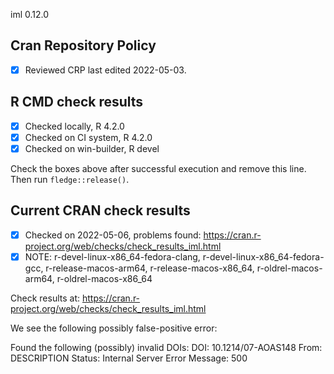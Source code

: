 iml 0.12.0

## Cran Repository Policy

- [x] Reviewed CRP last edited 2022-05-03.

## R CMD check results

- [x] Checked locally, R 4.2.0
- [x] Checked on CI system, R 4.2.0
- [x] Checked on win-builder, R devel

Check the boxes above after successful execution and remove this line. Then run `fledge::release()`.

## Current CRAN check results

- [x] Checked on 2022-05-06, problems found: https://cran.r-project.org/web/checks/check_results_iml.html
- [x] NOTE: r-devel-linux-x86_64-fedora-clang, r-devel-linux-x86_64-fedora-gcc, r-release-macos-arm64, r-release-macos-x86_64, r-oldrel-macos-arm64, r-oldrel-macos-x86_64

Check results at: https://cran.r-project.org/web/checks/check_results_iml.html

We see the following possibly false-positive error:

Found the following (possibly) invalid DOIs:
  DOI: 10.1214/07-AOAS148
    From: DESCRIPTION
    Status: Internal Server Error
    Message: 500